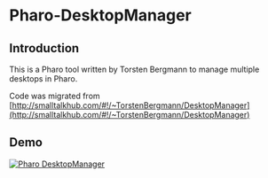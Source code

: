 # Pharo-DesktopManager

## Introduction 

This is a Pharo tool written by Torsten Bergmann to manage multiple desktops in Pharo.

Code was migrated from [http://smalltalkhub.com/#!/~TorstenBergmann/DesktopManager](http://smalltalkhub.com/#!/~TorstenBergmann/DesktopManager)

## Demo
[![Pharo DesktopManager](https://img.youtube.com/vi/zpLY7uQnPsg/0.jpg)](https://www.youtube.com/watch?v=zpLY7uQnPsg)
